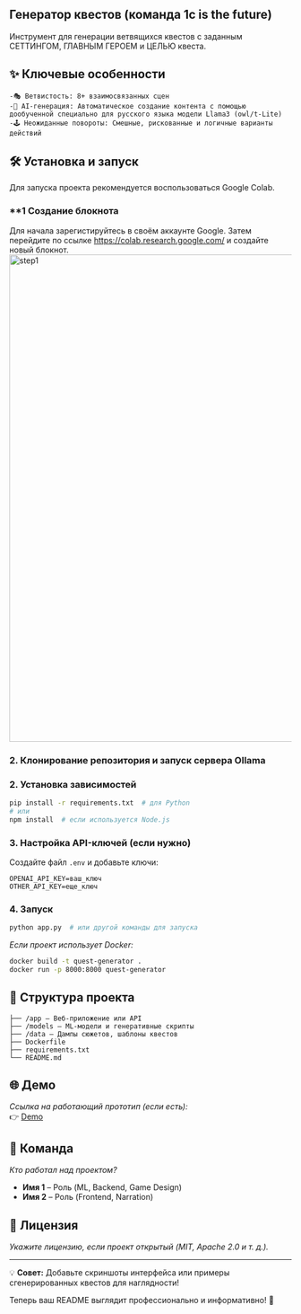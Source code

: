 ## **Генератор квестов (команда 1c is the future)**  
Инструмент для генерации ветвящихся квестов с заданным СЕТТИНГОМ, ГЛАВНЫМ ГЕРОЕМ и ЦЕЛЬЮ квеста.

## **✨ Ключевые особенности**  
    -🎭 Ветвистость: 8+ взаимосвязанных сцен
    -🤖 AI-генерация: Автоматическое создание контента с помощью дообученной специально для русского языка модели Llama3 (owl/t-Lite)
    -🕹️ Неожиданные повороты: Смешные, рискованные и логичные варианты действий


## **🛠 Установка и запуск**  
Для запуска проекта рекомендуется воспользоваться Google Colab. 
### **1 Создание блокнота
Для начала зарегистируйтесь в своём аккаунте Google. 
Затем перейдите по ссылке https://colab.research.google.com/ и создайте новый блокнот.
<img width="1122" height="868" alt="step1" src="https://github.com/user-attachments/assets/600ba085-0d38-46ec-ac98-7be402f76b72" />


### **2. Клонирование репозитория и запуск сервера Ollama**  


### **2. Установка зависимостей**  
```bash
pip install -r requirements.txt  # для Python
# или 
npm install  # если используется Node.js
```

### **3. Настройка API-ключей (если нужно)**  
Создайте файл `.env` и добавьте ключи:  
```env
OPENAI_API_KEY=ваш_ключ
OTHER_API_KEY=еще_ключ
```

### **4. Запуск**  
```bash
python app.py  # или другой команды для запуска
```

*Если проект использует Docker:*  
```bash
docker build -t quest-generator .
docker run -p 8000:8000 quest-generator
```

## **📂 Структура проекта**  
```
├── /app – Веб-приложение или API  
├── /models – ML-модели и генеративные скрипты  
├── /data – Дампы сюжетов, шаблоны квестов  
├── Dockerfile  
├── requirements.txt  
└── README.md  
```

## **🌐 Демо**  
*Ссылка на работающий прототип (если есть):*  
👉 [Demo](https://ваш-демо-сайт)  

## **👥 Команда**  
*Кто работал над проектом?*  
- **Имя 1** – Роль (ML, Backend, Game Design)  
- **Имя 2** – Роль (Frontend, Narration)  

## **📄 Лицензия**  
*Укажите лицензию, если проект открытый (MIT, Apache 2.0 и т. д.).*  

---

💡 **Совет:** Добавьте скриншоты интерфейса или примеры сгенерированных квестов для наглядности!  

Теперь ваш README выглядит профессионально и информативно! 🚀
